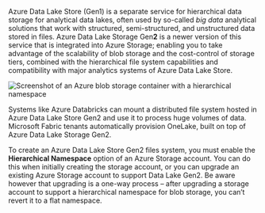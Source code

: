 Azure Data Lake Store (Gen1) is a separate service for hierarchical data storage for analytical data lakes, often used by so-called *big data* analytical solutions that work with structured, semi-structured, and unstructured data stored in files. Azure Data Lake Storage Gen**2** is a newer version of this service that is integrated into Azure Storage; enabling you to take advantage of the scalability of blob storage and the cost-control of storage tiers, combined with the hierarchical file system capabilities and compatibility with major analytics systems of Azure Data Lake Store.

![Screenshot of an Azure blob storage container with a hierarchical namespace](../media/azure-data-lake.png)

Systems like Azure Databricks can mount a distributed file system hosted in Azure Data Lake Store Gen2 and use it to process huge volumes of data. Microsoft Fabric tenants automatically provision OneLake, built on top of Azure Data Lake Storage Gen2.

To create an Azure Data Lake Store Gen2 files system, you must enable the **Hierarchical Namespace** option of an Azure Storage account. You can do this when initially creating the storage account, or you can upgrade an existing Azure Storage account to support Data Lake Gen2. Be aware however that upgrading is a one-way process – after upgrading a storage account to support a hierarchical namespace for blob storage, you can’t revert it to a flat namespace.
